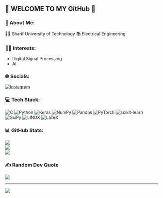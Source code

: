 ## 🤞 WELCOME TO MY GitHub 🤞

### 💫 About Me:
👨‍🎓 Sharif University of Technology
📚 Electrical Engineering

### 👨‍💻 Interests:
* Digital Signal Processing
* AI

### 🌐 Socials:
[![Instagram](https://img.shields.io/badge/Instagram-%23E4405F.svg?logo=Instagram&logoColor=white)](https://instagram.com/mrpeyghan) 

### 💻 Tech Stack:
![C](https://img.shields.io/badge/c-%2300599C.svg?style=flat&logo=c&logoColor=white) ![Python](https://img.shields.io/badge/python-3670A0?style=flat&logo=python&logoColor=ffdd54) ![Keras](https://img.shields.io/badge/Keras-%23D00000.svg?style=flat&logo=Keras&logoColor=white) ![NumPy](https://img.shields.io/badge/numpy-%23013243.svg?style=flat&logo=numpy&logoColor=white) ![Pandas](https://img.shields.io/badge/pandas-%23150458.svg?style=flat&logo=pandas&logoColor=white) ![PyTorch](https://img.shields.io/badge/PyTorch-%23EE4C2C.svg?style=flat&logo=PyTorch&logoColor=white) ![scikit-learn](https://img.shields.io/badge/scikit--learn-%23F7931E.svg?style=flat&logo=scikit-learn&logoColor=white) ![SciPy](https://img.shields.io/badge/SciPy-%230C55A5.svg?style=flat&logo=scipy&logoColor=%white) ![LINUX](https://img.shields.io/badge/Linux-FCC624?style=flat&logo=linux&logoColor=black) ![LaTeX](https://img.shields.io/badge/latex-%23008080.svg?style=flat&logo=latex&logoColor=white)
### 📊 GitHub Stats:
![](https://github-readme-stats.vercel.app/api?username=mohammadr8za&theme=dark&hide_border=false&include_all_commits=false&count_private=false)<br/>
![](https://github-readme-streak-stats.herokuapp.com/?user=mohammadr8za&theme=dark&hide_border=false)<br/>
![](https://github-readme-stats.vercel.app/api/top-langs/?username=mohammadr8za&theme=dark&hide_border=false&include_all_commits=false&count_private=false&layout=compact)

### ✍️ Random Dev Quote
![](https://quotes-github-readme.vercel.app/api?type=vetical&theme=radical)

---
[![](https://visitcount.itsvg.in/api?id=mohammadr8za&icon=0&color=0)](https://visitcount.itsvg.in)

<!-- Proudly created with GPRM ( https://gprm.itsvg.in ) -->
